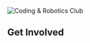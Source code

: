<!-- ![Coding & Robotics Club](https://github.com/Coding-Robotics-Club/.github/blob/main/images/poster.png) -->
![Coding & Robotics Club](https://user-images.githubusercontent.com/30349879/227756574-21de3caf-4cf3-41bf-95eb-e5da14efd634.png)

## Get Involved

<!-- Right now, open communities are building amazing software together, and there are excellent "good first issue" opportunities, if you're looking to get involved.

The Coding & Robotics Club provides participating students an opportunity to learn the basics of computer programming in a team setting. The club's main focus is on creating applications, websites, games, and other projects to share with the community.

If you are interested in joining the club or just want to see what we are all about please contact club advisor, Mr. Dale. His contact information is listed below. -->
